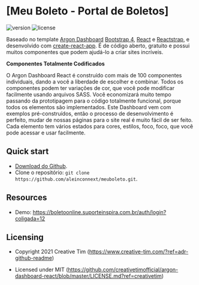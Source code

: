 # [Meu Boleto - Portal de Boletos]

![version](https://img.shields.io/badge/version-1.2.1-blue.svg) ![license](https://img.shields.io/badge/license-MIT-blue.svg) 

Baseado no template [Argon Dashboard](https://github.com/creativetimofficial/argon-dashboard-react)  [Bootstrap 4](https://getbootstrap.com/?ref=creativetim), [React](https://reactjs.org/?ref=creativetim) e [Reactstrap](https://reactstrap.github.io/?ref=creativetim), e desenvolvido com [create-react-app](https://facebook.github.io/create-react-app/?ref=creativetim). É de código aberto, gratuito e possui muitos componentes que podem ajudá-lo a criar sites incríveis.

**Componentes Totalmente Codificados**

O Argon Dashboard React é construído com mais de 100 componentes individuais, dando a você a liberdade de escolher e combinar. Todos os componentes podem ter variações de cor, que você pode modificar facilmente usando arquivos SASS. Você economizará muito tempo passando da prototipagem para o código totalmente funcional, porque todos os elementos são implementados. Este Dashboard vem com exemplos pré-construídos, então o processo de desenvolvimento é perfeito, mudar de nossas páginas para o site real é muito fácil de ser feito. Cada elemento tem vários estados para cores, estilos, foco, foco, que você pode acessar e usar facilmente.

## Quick start

- [Download do Github](https://github.com/aleinconnext/meuboleto/archive/refs/heads/master.zip).
- Clone o repositório: `git clone https://github.com/aleinconnext/meuboleto.git`.

## Resources

- Demo: <https://boletoonline.suporteinspira.com.br/auth/login?coligada=12>

## Licensing

- Copyright 2021 Creative Tim (https://www.creative-tim.com/?ref=adr-github-readme)

- Licensed under MIT (https://github.com/creativetimofficial/argon-dashboard-react/blob/master/LICENSE.md?ref=creativetim)